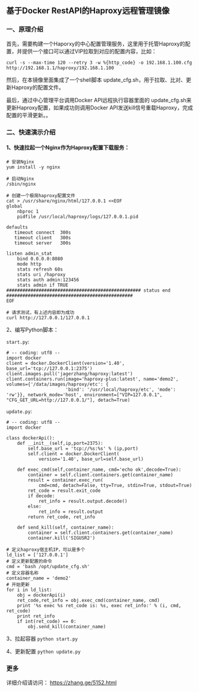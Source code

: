 ## 基于Docker RestAPI的Haproxy远程管理镜像
### 一、原理介绍
首先，需要构建一个Haporxy的中心配置管理服务，这里用于托管Haproxy的配置，并提供一个接口可以通过VIP拉取到对应的配置内容，比如：

```
curl -s --max-time 120 --retry 3 -w %{http_code} -o 192.168.1.100.cfg http://192.168.1.1/haproxy/192.168.1.100
```

然后，在本镜像里面集成了一个shell脚本 update_cfg.sh，用于拉取、比对、更新Haproxy的配置文件。

最后，通过中心管理平台调用Docker API远程执行容器里面的 update_cfg.sh来更新Haproxy配置，如果成功则调用Docker API发送kill信号重载Haproxy，完成配置的平滑更新。。

### 二、快速演示介绍
#### 1、快速拉起一个Nginx作为Haproxy配置下载服务：
```
# 安装Nginx
yum install -y nginx

# 启动Nginx
/sbin/nginx

# 创建一个极简haproxy配置文件
cat > /usr/share/nginx/html/127.0.0.1 <<EOF
global
    nbproc 1
    pidfile /usr/local/haproxy/logs/127.0.0.1.pid

defaults
   timeout connect  300s
   timeout client   300s
   timeout server   300s

listen admin_stat
    bind 0.0.0.0:8080
    mode http
    stats refresh 60s
    stats uri /haproxy
    stats auth admin:123456
    stats admin if TRUE
################################################## status end ###############################################
EOF

# 请求测试，有上述内容即为成功
curl http://127.0.0.1/127.0.0.1
```

2、编写Python脚本：

`start.py`:
```
# -- coding: utf8 --
import docker
client = docker.DockerClient(version='1.40', base_url='tcp://127.0.0.1:2375')
client.images.pull('jagerzhang/haproxy:latest')
client.containers.run(image='haproxy-plus:latest', name='demo2', volumes={'/data/images/haproxy/etc': {
                      'bind': '/usr/local/haproxy/etc', 'mode': 'rw'}}, network_mode='host', environment=["VIP=127.0.0.1", "CFG_GET_URL=http://127.0.0.1/"], detach=True)
```
`update.py`:
```
# -- coding: utf8 --
import docker

class dockerApi():
    def __init__(self,ip,port=2375):
        self.base_url = 'tcp://%s:%s' % (ip,port)
        self.client = docker.DockerClient(
            version='1.40', base_url=self.base_url)
        
    def exec_cmd(self,container_name, cmd='echo ok',decode=True):
        container = self.client.containers.get(container_name)
        result = container.exec_run(
            cmd=cmd, detach=False, tty=True, stdin=True, stdout=True)
        ret_code = result.exit_code
        if decode:
            ret_info = result.output.decode()
        else:
            ret_info = result.output
        return ret_code, ret_info

    def send_kill(self, container_name):
        container = self.client.containers.get(container_name)
        container.kill('SIGUSR2')

# 定义haproxy宿主机IP，可以是多个
ld_list = ['127.0.0.1']
# 定义更新配置的命令
cmd = 'bash /opt/update_cfg.sh'
# 定义容器名称
container_name = 'demo2' 
# 开始更新
for i in ld_list:
    obj = dockerApi(i)
    ret_code,ret_info = obj.exec_cmd(container_name, cmd)
    print '%s exec %s ret_code is: %s, exec ret_info:' % (i, cmd, ret_code)
    print ret_info
    if int(ret_code) == 0:
        obj.send_kill(container_name)
```

3、拉起容器
`python start.py`

4、更新配置
`python update.py`

### 更多

详细介绍请访问： https://zhang.ge/5152.html
